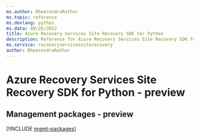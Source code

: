 ```yaml
---
ms.author: DheerendraRathor
ms.topic: reference
ms.devlang: python
ms.data: 09/26/2022
title: Azure Recovery Services Site Recovery SDK for Python
description: Reference for Azure Recovery Services Site Recovery SDK for Python
ms.service: recoveryservicessiterecovery
author: DheerendraRathor
---
```

# Azure Recovery Services Site Recovery SDK for Python - preview

## Management packages - preview
[!INCLUDE [mgmt-packages](recovery-services-site-recovery-mgmt-index.md)]